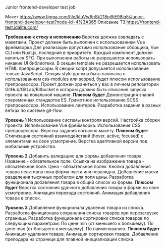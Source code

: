 
Junior frontend-developer test job

Макет https://www.figma.com/file/kIuVw6nSk218pi9iE98iq5/Junior-frontend-developer-test?node-id=4%3A365
Описание ТЗ https://frontend-test.idalite.com/

**Требование к стеку и исполнению**
Верстка должна совпадать с макетами.
Проект должен быть выполнен с использованием Vue фреймворка
Для реализации допустимо использование сборщика, Vue CLI или Nuxt.js, последний в приоритете.
Каждый компонент должен являться SFC.
При выполнении работы не разрешается использовать никакие UI библиотеки.
В секции template не разрешается использовать HTML препроцессоры.
В секции script допускается использование только JavaScript.
Секция style должна быть написана с использованием css-modules или scoped, будет плюсом использование препроцессора.
Проект должен храниться у вас в личном репозитории GitHub/GitLab/Bitbucket в котором должно быть описание запуска проекта на локальной машине.
**Плюсом будет**
Демонстрация знаний современных стандартов ES.
Грамотное использование SCSS препроцессора.
Использование линтеров.
Разработка задания в разных ветках по системе git-flow.

**Уровень 1**
Использование системы контроля версий.
Настройка сборки проекта.
Использование Vue фреймворка.
Использование CSS препроцессора.
Верстка задания согласно макету.
**Плюсом будет**
Стилизация состояний взаимодействий (hover, active, focused) с элементами на свое усмотрение.
Верстка адаптивной версии под мобильные устройства.

**Уровень 2**
Добавить валидацию для формы добавления товара.
Название - обязательное поле.
Ссылка на изображение товара - обязательное поле.
Цена - обязательное полек.
Кнопка добавления товара неактивна пока форма пуста или невалидна.
Добавление маски разделения тысячных пробелом для поля цены.
Разработка функционала добавления товара в общий список из формы.
**Плюсом будет**
Верстка состояния удачного добавления товара в форме на свое усмотрение.
Анимация перехода состояний.
Анимация добавления товара в список.

**Уровень 3**
Добавление функционала удаления товара из списка.
Разработка функционала сохранения списка товаров при перезагрузке страницы.
Разработка функционала сортировки списка товаров по следующим параметрам:
По цене min (от меньшего к большему).
По цене max (от большего к меньшему).
По наименованию.
**Плюсом будет**
Анимация удаления товара.
Анимация сортировки товара.
Добавление прелодера на странице для плавной инициализации списка

